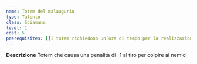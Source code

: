 ```yaml
---
name: Totem del malaugurio
type: Talento
class: Sciamano
level: 1
cost: 5
prerequisites: [[I totem richiedono un’ora di tempo per la realizzazione, massimo numero di totem pari a 10, possono essere distrutti con un'azione standard, l'area di effetto di un totem è 10 quadretti e possono essere attivati con un'azione standard e hanno durata un turno]]
---
```


**Descrizione**
Totem che causa una penalità di -1 al tiro per colpire ai nemici